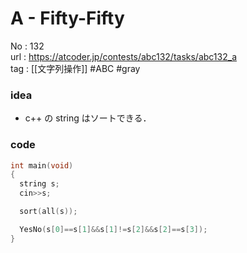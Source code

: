 # A - Fifty-Fifty

No	: 132  
url	: https://atcoder.jp/contests/abc132/tasks/abc132_a  
tag	: [[文字列操作]]  #ABC #gray

### idea
- c++ の string はソートできる．

### code
```cpp
int main(void)
{
  string s;
  cin>>s;

  sort(all(s));

  YesNo(s[0]==s[1]&&s[1]!=s[2]&&s[2]==s[3]);
}
```